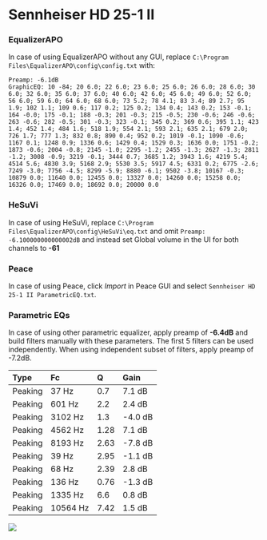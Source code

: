 # Sennheiser HD 25-1 II

### EqualizerAPO
In case of using EqualizerAPO without any GUI, replace `C:\Program Files\EqualizerAPO\config\config.txt`
with:
```
Preamp: -6.1dB
GraphicEQ: 10 -84; 20 6.0; 22 6.0; 23 6.0; 25 6.0; 26 6.0; 28 6.0; 30 6.0; 32 6.0; 35 6.0; 37 6.0; 40 6.0; 42 6.0; 45 6.0; 49 6.0; 52 6.0; 56 6.0; 59 6.0; 64 6.0; 68 6.0; 73 5.2; 78 4.1; 83 3.4; 89 2.7; 95 1.9; 102 1.1; 109 0.6; 117 0.2; 125 0.2; 134 0.4; 143 0.2; 153 -0.1; 164 -0.0; 175 -0.1; 188 -0.3; 201 -0.3; 215 -0.5; 230 -0.6; 246 -0.6; 263 -0.6; 282 -0.5; 301 -0.3; 323 -0.1; 345 0.2; 369 0.6; 395 1.1; 423 1.4; 452 1.4; 484 1.6; 518 1.9; 554 2.1; 593 2.1; 635 2.1; 679 2.0; 726 1.7; 777 1.3; 832 0.8; 890 0.4; 952 0.2; 1019 -0.1; 1090 -0.6; 1167 0.1; 1248 0.9; 1336 0.6; 1429 0.4; 1529 0.3; 1636 0.0; 1751 -0.2; 1873 -0.6; 2004 -0.8; 2145 -1.0; 2295 -1.2; 2455 -1.3; 2627 -1.3; 2811 -1.2; 3008 -0.9; 3219 -0.1; 3444 0.7; 3685 1.2; 3943 1.6; 4219 5.4; 4514 5.6; 4830 3.9; 5168 2.9; 5530 3.5; 5917 4.5; 6331 0.2; 6775 -2.6; 7249 -3.0; 7756 -4.5; 8299 -5.9; 8880 -6.1; 9502 -3.8; 10167 -0.3; 10879 0.0; 11640 0.0; 12455 0.0; 13327 0.0; 14260 0.0; 15258 0.0; 16326 0.0; 17469 0.0; 18692 0.0; 20000 0.0
```

### HeSuVi
In case of using HeSuVi, replace `C:\Program Files\EqualizerAPO\config\HeSuVi\eq.txt` and omit `Preamp:
-6.100000000000002dB` and instead set Global volume in the UI for both channels to **-61**

### Peace
In case of using Peace, click *Import* in Peace GUI and select `Sennheiser HD 25-1 II ParametricEQ.txt`.

### Parametric EQs
In case of using other parametric equalizer, apply preamp of **-6.4dB** and build filters manually
with these parameters. The first 5 filters can be used independently.
When using independent subset of filters, apply preamp of -7.2dB.

| Type    | Fc       |    Q | Gain    |
|:--------|:---------|:-----|:--------|
| Peaking | 37 Hz    | 0.7  | 7.1 dB  |
| Peaking | 601 Hz   | 2.2  | 2.4 dB  |
| Peaking | 3102 Hz  | 1.3  | -4.0 dB |
| Peaking | 4562 Hz  | 1.28 | 7.1 dB  |
| Peaking | 8193 Hz  | 2.63 | -7.8 dB |
| Peaking | 39 Hz    | 2.95 | -1.1 dB |
| Peaking | 68 Hz    | 2.39 | 2.8 dB  |
| Peaking | 136 Hz   | 0.76 | -1.3 dB |
| Peaking | 1335 Hz  | 6.6  | 0.8 dB  |
| Peaking | 10564 Hz | 7.42 | 1.5 dB  |

![](https://raw.githubusercontent.com/jaakkopasanen/AutoEq/master/results/oratory1990/harman_over-ear_2018/Sennheiser%20HD%2025-1%20II/Sennheiser%20HD%2025-1%20II.png)